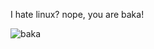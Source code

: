I hate linux? nope, you are baka! 

![baka](https://huggingface.co/datasets/CCRss/kv_brain/resolve/main/baka.png)